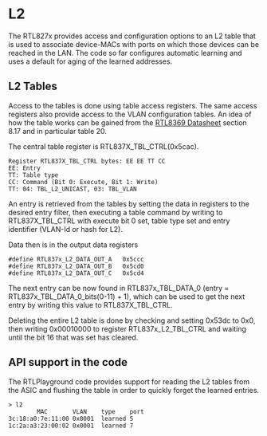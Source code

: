 # L2

The RTL827x provides access and configuration options to an L2 table that
is used to associate device-MACs with ports on which those devices can
be reached in the LAN. The code so far configures automatic learning and
uses a default for aging of the learned addresses.

## L2 Tables
Access to the tables is done using table access registers. The same access
registers also provide access to the VLAN configuration tables. An idea of how
the table works can be gained from the [RTL8369 Datasheet](http://realtek.info/pdf/rtl8366_8369_datasheet_1-1.pdf)
section 8.17 and in particular table 20.

The central table register is RTL837X_TBL_CTRL(0x5cac).
```
Register RTL837X_TBL_CTRL bytes: EE EE TT CC
EE: Entry
TT: Table type
CC: Command (Bit 0: Execute, Bit 1: Write)
TT: 04: TBL_L2_UNICAST, 03: TBL_VLAN
```

An entry is retrieved from the tables by setting the data in registers to the
desired entry filter, then executing a table command by writing to RTL837X_TBL_CTRL
with execute bit 0 set, table type set and entry identifier (VLAN-Id or hash for L2).

Data then is in the output data registers

```
#define RTL837x_L2_DATA_OUT_A	0x5ccc
#define RTL837x_L2_DATA_OUT_B	0x5cd0
#define RTL837x_L2_DATA_OUT_C	0x5cd4
```
The next entry can be now found in RTL837x_TBL_DATA_0 (entry = RTL837x_TBL_DATA_0_bits(0-11) + 1),
which can be used to get the next entry by writing this value to RTL837X_TBL_CTRL.

Deleting the entire L2 table is done by checking and setting 0x53dc to 0x0, then writing
0x00010000 to register RTL837x_L2_TBL_CTRL and waiting until the bit 16 that was
set has cleared.


## API support in the code
The RTLPlayground code provides support for reading the L2 tables from the
ASIC and flushing the table in order to quickly forget the learned entries.
```
> l2
        MAC       VLAN    type    port
3c:18:a0:7e:11:00 0x0001  learned 5
1c:2a:a3:23:00:02 0x0001  learned 7
```

